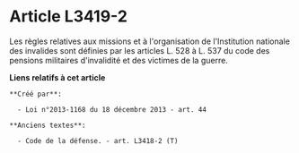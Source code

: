 # Article L3419-2

Les règles relatives aux missions et à l'organisation de l'Institution nationale des invalides sont définies par les articles
L. 528 à L. 537 du code des pensions militaires d'invalidité et des victimes de la guerre.

**Liens relatifs à cet article**

	**Créé par**:

	  - Loi n°2013-1168 du 18 décembre 2013 - art. 44

	**Anciens textes**:

	  - Code de la défense. - art. L3418-2 (T)

